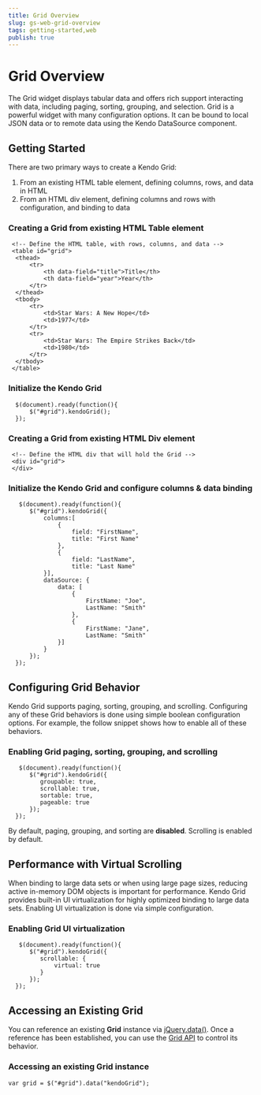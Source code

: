 ```yaml
---
title: Grid Overview
slug: gs-web-grid-overview
tags: getting-started,web
publish: true
---
```


# Grid Overview

The Grid widget displays tabular data and offers rich support interacting with data,
including paging, sorting, grouping, and selection. Grid is a powerful widget with
many configuration options. It can be bound to local JSON data or to remote data
using the Kendo DataSource component.


## Getting Started

There are two primary ways to create a Kendo Grid:



1.  From an existing HTML table element, defining columns, rows, and data in HTML
2.  From an HTML div element, defining columns and rows with configuration, and binding to data

### Creating a **Grid** from existing HTML Table element

     <!-- Define the HTML table, with rows, columns, and data -->
     <table id="grid">
      <thead>
          <tr>
              <th data-field="title">Title</th>
              <th data-field="year">Year</th>
          </tr>
      </thead>
      <tbody>
          <tr>
              <td>Star Wars: A New Hope</td>
              <td>1977</td>
          </tr>
          <tr>
              <td>Star Wars: The Empire Strikes Back</td>
              <td>1980</td>
          </tr>
      </tbody>
     </table>

### Initialize the Kendo Grid

      $(document).ready(function(){
          $("#grid").kendoGrid();
      });

### Creating a **Grid** from existing HTML Div element

     <!-- Define the HTML div that will hold the Grid -->
     <div id="grid">
     </div>

### Initialize the Kendo Grid and configure columns & data binding

       $(document).ready(function(){
          $("#grid").kendoGrid({
              columns:[
                  {
                      field: "FirstName",
                      title: "First Name"
                  },
                  {
                      field: "LastName",
                      title: "Last Name"
              }],
              dataSource: {
                  data: [
                      {
                          FirstName: "Joe",
                          LastName: "Smith"
                      },
                      {
                          FirstName: "Jane",
                          LastName: "Smith"
                  }]
              }
          });
      });

## Configuring Grid Behavior

Kendo Grid supports paging, sorting, grouping, and scrolling. Configuring any of
these Grid behaviors is done using simple boolean configuration options. For
example, the follow snippet shows how to enable all of these behaviors.

### Enabling Grid paging, sorting, grouping, and scrolling

       $(document).ready(function(){
          $("#grid").kendoGrid({
             groupable: true,
             scrollable: true,
             sortable: true,
             pageable: true
          });
      });

By default, paging, grouping, and sorting are **disabled**. Scrolling is enabled by default.



## Performance with Virtual Scrolling

When binding to large data sets or when using large page sizes, reducing active in-memory
DOM objects is important for performance. Kendo Grid provides built-in UI virtualization
for highly optimized binding to large data sets. Enabling UI virtualization is done via simple configuration.

### Enabling Grid UI virtualization

       $(document).ready(function(){
          $("#grid").kendoGrid({
             scrollable: {
                 virtual: true
             }
          });
      });

## Accessing an Existing Grid

You can reference an existing **Grid** instance via [jQuery.data()](http://api.jquery.com/jQuery.data/).
Once a reference has been established, you can use the [Grid API](/api/web/grid) to control its behavior.

### Accessing an existing Grid instance

    var grid = $("#grid").data("kendoGrid");

